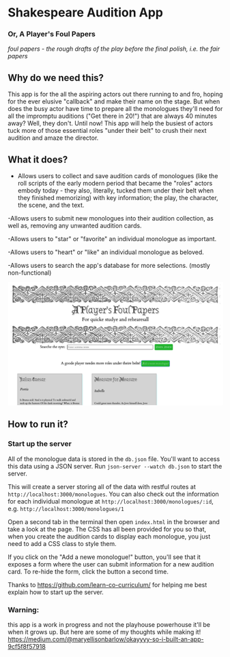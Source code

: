# Shakespeare Audition App
### Or, A Player's Foul Papers 
*foul papers - the rough drafts of the play before the final polish, i.e. the fair papers*

## Why do we need this?

This app is for the all the aspiring actors out there running to and fro, hoping for the ever elusive "callback" and make their name on the stage. But when does the busy actor have time to prepare all the monologues they'll need for all the impromptu auditions ("Get there in 20!") that are always 40 minutes away? Well, they don't. Until now! This app will help the busiest of actors tuck more of those essential roles "under their belt" to crush their next audition and amaze the director.

## What it does?

- Allows users to collect and save audition cards of monologues (like the roll scripts of the early modern period that became the "roles" actors embody today - they also, literally, tucked them under their belt when they finished memorizing) with key information; the play, the character, the scene, and the text.

-Allows users to submit new monologues into their audition collection, as well as, removing any unwanted audition cards.

-Allows users to "star" or "favorite" an individual monologue as important.

-Allows users to "heart" or "like" an individual monologue as beloved.

-Allows users to search the app's database for more selections. (mostly non-functional)

![](https://github.com/maryellison/shakespeare_audition_app/blob/master/shakespeareapp.png)

## How to run it?

### Start up the server

All of the monologue data is stored in the `db.json` file. You'll want to access this data using a JSON server. Run `json-server --watch db.json` to start the server.

[live-server]:
  https://marketplace.visualstudio.com/items?itemName=ritwickdey.LiveServer
[live-server settings]:
  https://gist.github.com/ihollander/cc5f36c6447d15dea6a16f68d82aacf7

This will create a server storing all of the data with restful routes at `http://localhost:3000/monologues`. You can also check out the information for each individual monologue at `http://localhost:3000/monologues/:id`, e.g. `http://localhost:3000/monologues/1`

Open a second tab in the terminal then open `index.html` in the browser and take a look at the page. The CSS has all been provided for you so that, when you create the audition cards to display each monologue, you just need to add a CSS class to style them.

If you click on the "Add a newe monologue!" button, you'll see that it exposes a form where the user can submit information for a new audition card. To re-hide the form, click the button a second time.

Thanks to https://github.com/learn-co-curriculum/ for helping me best explain how to start up the server.

### Warning:
this app is a work in progress and not the playhouse powerhouse it'll be when it grows up.
But here are some of my thoughts while making it! https://medium.com/@maryellisonbarlow/okayyyy-so-i-built-an-app-9cf5f8f57918
